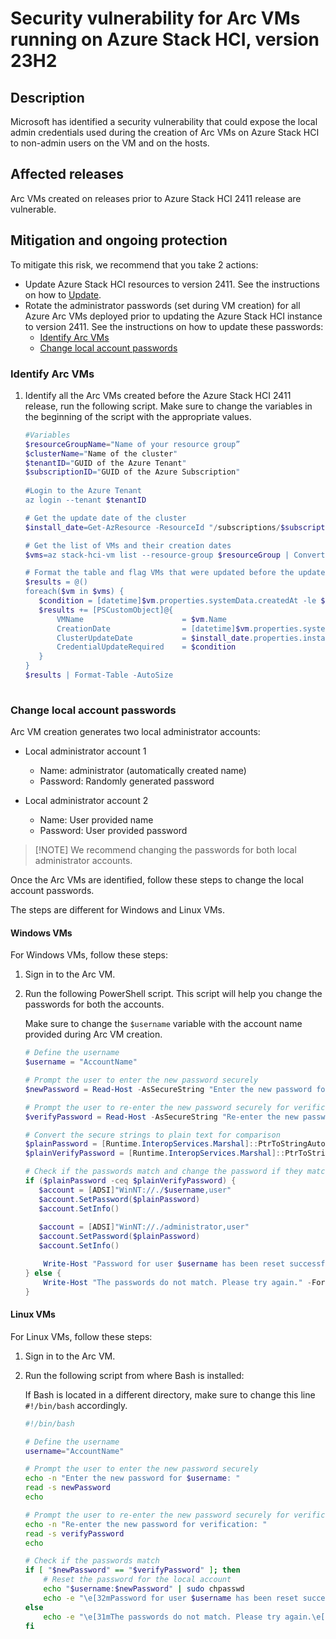 # Security vulnerability for Arc VMs running on Azure Stack HCI, version 23H2

## Description

Microsoft has identified a security vulnerability that could expose the local admin credentials used during the creation of Arc VMs on Azure Stack HCI to non-admin users on the VM and on the hosts.  

## Affected releases

Arc VMs created on releases prior to Azure Stack HCI 2411 release are vulnerable.

## Mitigation and ongoing protection

To mitigate this risk, we recommend that you take 2 actions:
 
- Update Azure Stack HCI resources to version 2411. See the instructions on how to [Update](https://learn.microsoft.com/azure-stack/hci/update/about-updates-23h2#user-interfaces-for-updates).
- Rotate the administrator passwords (set during VM creation) for all Azure Arc VMs deployed prior to updating the Azure Stack HCI instance to version 2411. See the instructions on how to update these passwords:
    - [Identify Arc VMs](#identify-arc-vms)
    - [Change local account passwords](#change-local-account-passwords)


### Identify Arc VMs

1. Identify all the Arc VMs created before the Azure Stack HCI 2411 release, run the following script. Make sure to change the variables in the beginning of the script with the appropriate values.

    ```powershell
    #Variables 
    $resourceGroupName="Name of your resource group” 
    $clusterName="Name of the cluster" 
    $tenantID="GUID of the Azure Tenant" 
    $subscriptionID="GUID of the Azure Subscription" 
  
    #Login to the Azure Tenant 
    az login --tenant $tenantID 

    # Get the update date of the cluster  
    $install_date=Get-AzResource -ResourceId "/subscriptions/$subscriptionID/resourceGroups/$resourceGroup/providers/microsoft.azurestackhci/clusters/$clusterName/updates/Solution10.2408.2.7" -ExpandProperties 

    # Get the list of VMs and their creation dates 
    $vms=az stack-hci-vm list --resource-group $resourceGroup | ConvertFrom-json 

    # Format the table and flag VMs that were updated before the update date 
    $results = @() 
    foreach($vm in $vms) { 
       $condition = [datetime]$vm.properties.systemData.createdAt -le $install_date.properties.installedDate 
       $results += [PSCustomObject]@{ 
           VMName                      = $vm.Name 
           CreationDate                = [datetime]$vm.properties.systemData.createdAt 
           ClusterUpdateDate           = $install_date.properties.installedDate 
           CredentialUpdateRequired    = $condition 
       } 
    } 
    $results | Format-Table -AutoSize
        
    ```

### Change local account passwords

Arc VM creation generates two local administrator accounts:

- Local administrator account 1

    - Name: administrator (automatically created name)
    - Password: Randomly generated password

- Local administrator account 2

    - Name: User provided name
    - Password: User provided password


> [!NOTE] We recommend changing the passwords for both local administrator accounts.

Once the Arc VMs are identified, follow these steps to change the local account passwords.
    
The steps are different for Windows and Linux VMs.

#### Windows VMs

For Windows VMs, follow these steps:

1. Sign in to the Arc VM.
2. Run the following PowerShell script. This script will help you change the passwords for both the accounts.

    Make sure to change the `$username` variable with the account name provided during Arc VM creation.

    ```powershell
    # Define the username
    $username = "AccountName"
    
    # Prompt the user to enter the new password securely
    $newPassword = Read-Host -AsSecureString "Enter the new password for $username"
    
    # Prompt the user to re-enter the new password securely for verification
    $verifyPassword = Read-Host -AsSecureString "Re-enter the new password for verification"
    
    # Convert the secure strings to plain text for comparison
    $plainPassword = [Runtime.InteropServices.Marshal]::PtrToStringAuto([Runtime.InteropServices.Marshal]::SecureStringToBSTR($newPassword))
    $plainVerifyPassword = [Runtime.InteropServices.Marshal]::PtrToStringAuto([Runtime.InteropServices.Marshal]::SecureStringToBSTR($verifyPassword))
    
    # Check if the passwords match and change the password if they match. Fail if the passwords don’t match.
    if ($plainPassword -ceq $plainVerifyPassword) {
       $account = [ADSI]"WinNT://./$username,user"
       $account.SetPassword($plainPassword)
       $account.SetInfo()
     
       $account = [ADSI]"WinNT://./administrator,user"
       $account.SetPassword($plainPassword)
       $account.SetInfo()
    
        Write-Host "Password for user $username has been reset successfully." -ForegroundColor Green
    } else {
        Write-Host "The passwords do not match. Please try again." -ForegroundColor Red
    }    
    ```

#### Linux VMs

For Linux VMs, follow these steps:



1. Sign in to the Arc VM.
2. Run the following script from where Bash is installed:

    If Bash is located in a different directory, make sure to change this line `#!/bin/bash` accordingly.

    ```Bash
    #!/bin/bash
    
    # Define the username
    username="AccountName"
    
    # Prompt the user to enter the new password securely
    echo -n "Enter the new password for $username: "
    read -s newPassword
    echo
    
    # Prompt the user to re-enter the new password securely for verification
    echo -n "Re-enter the new password for verification: "
    read -s verifyPassword
    echo
    
    # Check if the passwords match
    if [ "$newPassword" == "$verifyPassword" ]; then
        # Reset the password for the local account
        echo "$username:$newPassword" | sudo chpasswd
        echo -e "\e[32mPassword for user $username has been reset successfully.\e[0m"
    else
        echo -e "\e[31mThe passwords do not match. Please try again.\e[0m"
    fi
    ```
